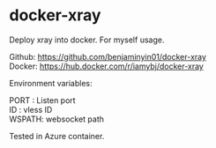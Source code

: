 # docker-xray
Deploy xray into docker. For myself usage.

Github: https://github.com/benjaminyin01/docker-xray  
Docker: https://hub.docker.com/r/iamybj/docker-xray  

Environment variables:  

PORT : Listen port  
ID : vless ID  
WSPATH: websocket path  

Tested in Azure container.

